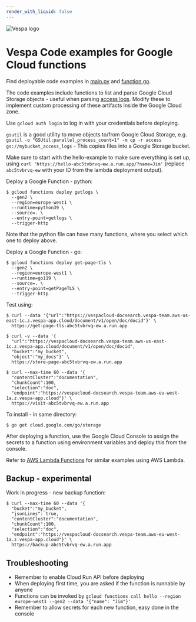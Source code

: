 ```yaml
---
render_with_liquid: false
---
```


<!-- Copyright Yahoo. Licensed under the terms of the Apache 2.0 license. See LICENSE in the project root. -->

![Vespa logo](https://vespa.ai/assets/vespa-logo-color.png)

<!-- ToDo: this is work in progress.
  This repo will keep code snippets for easy management of Vespa artifacts like log files in Google Cloud
-->


# Vespa Code examples for Google Cloud functions

Find deployable code examples in [main.py](python/main.py) and [function.go](go/function.go).

The code examples include functions to list and parse Google Cloud Storage objects -
useful when parsing [access logs](https://docs.vespa.ai/en/access-logging.html).
Modify these to implement custom processing of these artifacts inside the Google Cloud zone.

Use `gcloud auth login` to log in with your credentials before deploying.

`gsutil` is a good utility to move objects to/from Google Cloud Storage, e.g.
`gsutil -o "GSUtil:parallel_process_count=1" -m cp -r access gs://mybucket_access_logs` -
This copies files into a Google Storage bucket.

Make sure to start with the hello-example to make sure everything is set up,
using `curl 'https://hello-abc5tvbrvq-ew.a.run.app/?name=Jim'`
(replace `abc5tvbrvq-ew` with your ID from the lambda deployment output).

Deploy a Google Function - python:
```
$ gcloud functions deploy getlogs \
  --gen2 \
  --region=europe-west1 \
  --runtime=python39 \
  --source=. \
  --entry-point=getlogs \
  --trigger-http
```
Note that the python file can have many functions, where you select which one to deploy above.

Deploy a Google Function - go:
```
$ gcloud functions deploy get-page-tls \
  --gen2 \
  --region=europe-west1 \
  --runtime=go119 \
  --source=. \
  --entry-point=getPageTLS \
  --trigger-http
```
Test using:
```
$ curl --data '{"url":"https://vespacloud-docsearch.vespa-team.aws-us-east-1c.z.vespa-app.cloud/document/v1/open/doc/docid"}' \
  https://get-page-tls-abc5tvbrvq-ew.a.run.app

$ curl -v --data '{
  "url":"https://vespacloud-docsearch.vespa-team.aws-us-east-1c.z.vespa-app.cloud/document/v1/open/doc/docid",
  "bucket":"my_bucket",
  "object":"my_docs"}' \
  https://store-page-abc5tvbrvq-ew.a.run.app
  
$ curl --max-time 60 --data '{
  "contentCluster":"documentation",
  "chunkCount":100,
  "selection":"doc",
  "endpoint":"https://vespacloud-docsearch.vespa-team.aws-eu-west-1a.z.vespa-app.cloud"}' \
  https://visit-abc5tvbrvq-ew.a.run.app
```
To install - in same directory:
```
$ go get cloud.google.com/go/storage
```
After deploying a function, use the Google Cloud Console to assign the secrets to a function
using environment variables and deploy this from the console.

Refer to [AWS Lambda Functions](../../aws/lambda) for similar examples using AWS Lambda.



## Backup - experimental
Work in progress - new backup function:
```
$ curl --max-time 60 --data '{
  "bucket":"my_bucket",
  "jsonLines": true,
  "contentCluster":"documentation",
  "chunkCount":100,
  "selection":"doc",
  "endpoint":"https://vespacloud-docsearch.vespa-team.aws-eu-west-1a.z.vespa-app.cloud"}' \
  https://backup-abc5tvbrvq-ew.a.run.app
```



## Troubleshooting
* Remember to enable Cloud Run API before deploying
* When deploying first time, you are asked if the function is runnable by anyone
* Functions can be invoked by `gcloud functions call hello --region europe-west1 --gen2 --data '{"name": "Jim"}'`
* Remember to allow secrets for each new function, easy done in the console
